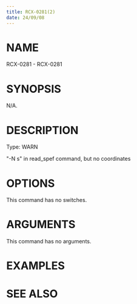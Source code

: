 ```yaml
---
title: RCX-0281(2)
date: 24/09/08
---
```


# NAME

RCX-0281 - RCX-0281

# SYNOPSIS

N/A.

# DESCRIPTION

Type: WARN

\"-N s\" in read_spef command, but no coordinates

# OPTIONS

This command has no switches.

# ARGUMENTS

This command has no arguments.

# EXAMPLES

# SEE ALSO
